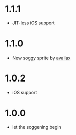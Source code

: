 # 1.1.1
- JIT-less iOS support

# 1.1.0
- New soggy sprite by [availax](https://availax.xyz)

# 1.0.2
- iOS support

# 1.0.0
- let the soggening begin